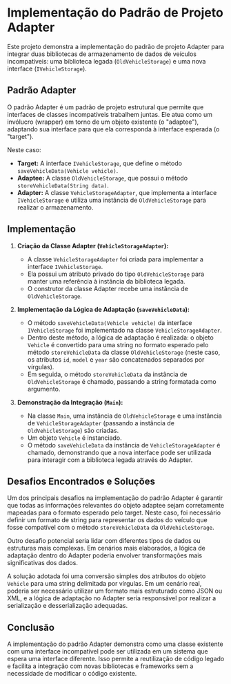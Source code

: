 # Implementação do Padrão de Projeto Adapter

Este projeto demonstra a implementação do padrão de projeto Adapter para integrar duas bibliotecas de armazenamento de dados de veículos incompatíveis: uma biblioteca legada (`OldVehicleStorage`) e uma nova interface (`IVehicleStorage`).

## Padrão Adapter

O padrão Adapter é um padrão de projeto estrutural que permite que interfaces de classes incompatíveis trabalhem juntas. Ele atua como um invólucro (wrapper) em torno de um objeto existente (o "adaptee"), adaptando sua interface para que ela corresponda à interface esperada (o "target").

Neste caso:
- **Target:** A interface `IVehicleStorage`, que define o método `saveVehicleData(Vehicle vehicle)`.
- **Adaptee:** A classe `OldVehicleStorage`, que possui o método `storeVehicleData(String data)`.
- **Adapter:** A classe `VehicleStorageAdapter`, que implementa a interface `IVehicleStorage` e utiliza uma instância de `OldVehicleStorage` para realizar o armazenamento.

## Implementação

1.  **Criação da Classe Adapter (`VehicleStorageAdapter`):**
    -   A classe `VehicleStorageAdapter` foi criada para implementar a interface `IVehicleStorage`.
    -   Ela possui um atributo privado do tipo `OldVehicleStorage` para manter uma referência à instância da biblioteca legada.
    -   O construtor da classe Adapter recebe uma instância de `OldVehicleStorage`.

2.  **Implementação da Lógica de Adaptação (`saveVehicleData`):**
    -   O método `saveVehicleData(Vehicle vehicle)` da interface `IVehicleStorage` foi implementado na classe `VehicleStorageAdapter`.
    -   Dentro deste método, a lógica de adaptação é realizada: o objeto `Vehicle` é convertido para uma string no formato esperado pelo método `storeVehicleData` da classe `OldVehicleStorage` (neste caso, os atributos `id`, `model` e `year` são concatenados separados por vírgulas).
    -   Em seguida, o método `storeVehicleData` da instância de `OldVehicleStorage` é chamado, passando a string formatada como argumento.

3.  **Demonstração da Integração (`Main`):**
    -   Na classe `Main`, uma instância de `OldVehicleStorage` e uma instância de `VehicleStorageAdapter` (passando a instância de `OldVehicleStorage`) são criadas.
    -   Um objeto `Vehicle` é instanciado.
    -   O método `saveVehicleData` da instância de `VehicleStorageAdapter` é chamado, demonstrando que a nova interface pode ser utilizada para interagir com a biblioteca legada através do Adapter.

## Desafios Encontrados e Soluções

Um dos principais desafios na implementação do padrão Adapter é garantir que todas as informações relevantes do objeto adaptee sejam corretamente mapeadas para o formato esperado pelo target. Neste caso, foi necessário definir um formato de string para representar os dados do veículo que fosse compatível com o método `storeVehicleData` da `OldVehicleStorage`.

Outro desafio potencial seria lidar com diferentes tipos de dados ou estruturas mais complexas. Em cenários mais elaborados, a lógica de adaptação dentro do Adapter poderia envolver transformações mais significativas dos dados.

A solução adotada foi uma conversão simples dos atributos do objeto `Vehicle` para uma string delimitada por vírgulas. Em um cenário real, poderia ser necessário utilizar um formato mais estruturado como JSON ou XML, e a lógica de adaptação no Adapter seria responsável por realizar a serialização e desserialização adequadas.

## Conclusão

A implementação do padrão Adapter demonstra como uma classe existente com uma interface incompatível pode ser utilizada em um sistema que espera uma interface diferente. Isso permite a reutilização de código legado e facilita a integração com novas bibliotecas e frameworks sem a necessidade de modificar o código existente.
